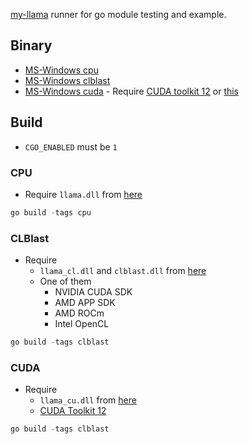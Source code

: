 [my-llama](https://github.com/edp1096/my-llama) runner for go module testing and example.

## Binary
* [MS-Windows cpu](https://github.com/edp1096/my-llama/releases/download/v0.1.15/my-llama_cpu.zip)
* [MS-Windows clblast](https://github.com/edp1096/my-llama/releases/download/v0.1.15/my-llama_cl.zip)
* [MS-Windows cuda](https://github.com/edp1096/my-llama/releases/download/v0.1.15/my-llama_cu.zip) - Require [CUDA toolkit 12](https://developer.nvidia.com/cuda-downloads?target_os=Windows&target_arch=x86_64) or [this](https://github.com/ggerganov/llama.cpp/releases/download/master-66874d4/cudart-llama-bin-win-cu12.1.0-x64.zip)


## Build

* `CGO_ENABLED` must be `1`

### CPU
* Require `llama.dll` from [here](https://github.com/edp1096/my-llama/releases)
```powershell
go build -tags cpu
```

### CLBlast
* Require
    * `llama_cl.dll` and `clblast.dll` from [here](https://github.com/edp1096/my-llama/releases)
    * One of them
        * NVIDIA CUDA SDK
        * AMD APP SDK
        * AMD ROCm
        * Intel OpenCL
```powershell
go build -tags clblast
```

### CUDA
* Require
    * `llama_cu.dll` from [here](https://github.com/edp1096/my-llama/releases)
    * [CUDA Toolkit 12](https://developer.nvidia.com/cuda-downloads?target_os=Windows&target_arch=x86_64)
```powershell
go build -tags clblast
```
